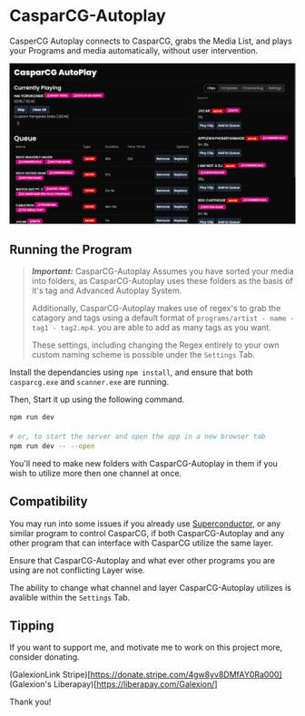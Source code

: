# CasparCG-Autoplay

CasperCG Autoplay connects to CasparCG, grabs the Media List, and plays your Programs and media automatically, without user intervention.

![A Screenshot of CasparCG-Autoplay](readmefiles/screenshot1.png)

## Running the Program

> **_Important:_** CasparCG-Autoplay Assumes you have sorted your media into folders, as CasparCG-Autoplay uses these folders as the basis of it's tag and Advanced Autoplay System.
> 
> Additionally, CasparCG-Autoplay makes use of regex's to grab the catagory and tags using a default format of `programs/artist - name - tag1 - tag2.mp4`. you are able to add as many tags as you want.
> 
> These settings, including changing the Regex entirely to your own custom naming scheme is possible under the `Settings` Tab.

Install the dependancies using `npm install`, and ensure that both `casparcg.exe` and `scanner.exe` are running.

Then, Start it up using the following command.
```bash
npm run dev

# or, to start the server and open the app in a new browser tab
npm run dev -- --open
```

You'll need to make new folders with CasparCG-Autoplay in them if you wish to utilize more then one channel at once.

## Compatibility

You may run into some issues if you already use [Superconductor](https://github.com/SuperFlyTV/SuperConductor), or any similar program to control CasparCG, if both CasparCG-Autoplay and any other program that can interface with CasparCG utilize the same layer.

Ensure that CasparCG-Autoplay and what ever other programs you are using are not conflicting Layer wise.

The ability to change what channel and layer CasparCG-Autoplay utilizes is avalible within the `Settings` Tab.

## Tipping

If you want to support me, and motivate me to work on this project more, consider donating.

(GalexionLink Stripe)[https://donate.stripe.com/4gw8yv8DMfAY0Ra000]
(Galexion's Liberapay)[https://liberapay.com/Galexion/]

Thank you!